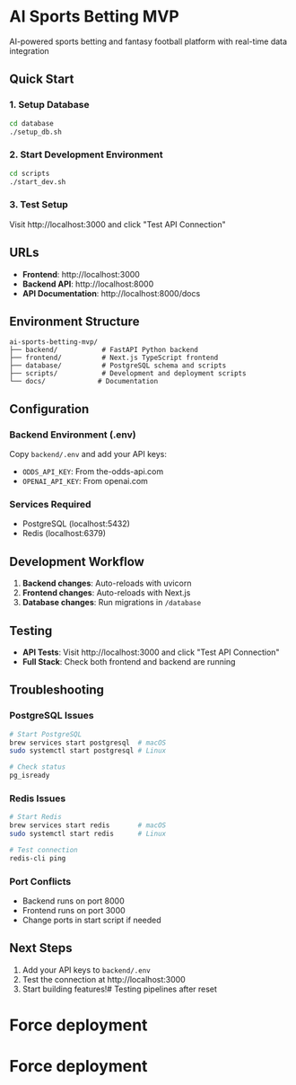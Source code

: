 # AI Sports Betting MVP

AI-powered sports betting and fantasy football platform with real-time data integration

## Quick Start

### 1. Setup Database
```bash
cd database
./setup_db.sh
```

### 2. Start Development Environment
```bash
cd scripts
./start_dev.sh
```

### 3. Test Setup
Visit http://localhost:3000 and click "Test API Connection"

## URLs
- **Frontend**: http://localhost:3000
- **Backend API**: http://localhost:8000
- **API Documentation**: http://localhost:8000/docs

## Environment Structure
```
ai-sports-betting-mvp/
├── backend/           # FastAPI Python backend
├── frontend/          # Next.js TypeScript frontend
├── database/          # PostgreSQL schema and scripts
├── scripts/           # Development and deployment scripts
└── docs/             # Documentation
```

## Configuration

### Backend Environment (.env)
Copy `backend/.env` and add your API keys:
- `ODDS_API_KEY`: From the-odds-api.com
- `OPENAI_API_KEY`: From openai.com

### Services Required
- PostgreSQL (localhost:5432)
- Redis (localhost:6379)

## Development Workflow

1. **Backend changes**: Auto-reloads with uvicorn
2. **Frontend changes**: Auto-reloads with Next.js
3. **Database changes**: Run migrations in `/database`

## Testing

- **API Tests**: Visit http://localhost:3000 and click "Test API Connection"
- **Full Stack**: Check both frontend and backend are running

## Troubleshooting

### PostgreSQL Issues
```bash
# Start PostgreSQL
brew services start postgresql  # macOS
sudo systemctl start postgresql # Linux

# Check status
pg_isready
```

### Redis Issues
```bash
# Start Redis
brew services start redis       # macOS
sudo systemctl start redis      # Linux

# Test connection
redis-cli ping
```

### Port Conflicts
- Backend runs on port 8000
- Frontend runs on port 3000
- Change ports in start script if needed

## Next Steps

1. Add your API keys to `backend/.env`
2. Test the connection at http://localhost:3000
3. Start building features!# Testing pipelines after reset
# Force deployment
# Force deployment
